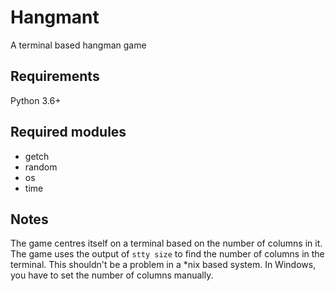 # Hangmant

A terminal based hangman game

## Requirements

Python 3.6+

## Required modules

* getch
* random
* os
* time

## Notes

The game centres itself on a terminal based on the number of columns in it.
The game uses the output of `stty size` to find the number of columns in the
terminal. This shouldn't be a problem in a \*nix based system. In Windows, you
have to set the number of columns manually.
